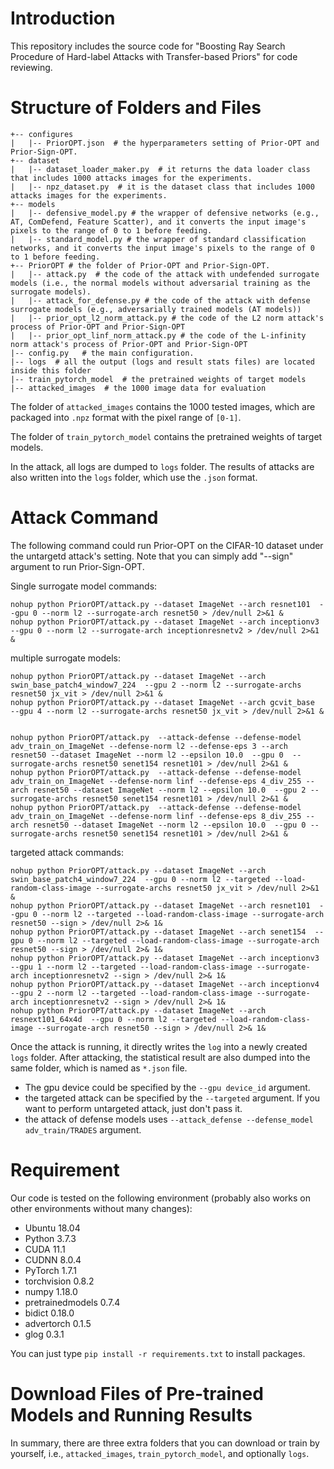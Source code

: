# Introduction
This repository includes the source code for "Boosting Ray Search Procedure of Hard-label Attacks with Transfer-based Priors" for code reviewing.


# Structure of Folders and Files
```
+-- configures
|   |-- PriorOPT.json  # the hyperparameters setting of Prior-OPT and Prior-Sign-OPT.
+-- dataset
|   |-- dataset_loader_maker.py  # it returns the data loader class that includes 1000 attacks images for the experiments.
|   |-- npz_dataset.py  # it is the dataset class that includes 1000 attacks images for the experiments.
+-- models
|   |-- defensive_model.py # the wrapper of defensive networks (e.g., AT, ComDefend, Feature Scatter), and it converts the input image's pixels to the range of 0 to 1 before feeding.
|   |-- standard_model.py # the wrapper of standard classification networks, and it converts the input image's pixels to the range of 0 to 1 before feeding.
+-- PriorOPT # the folder of Prior-OPT and Prior-Sign-OPT. 
|   |-- attack.py  # the code of the attack with undefended surrogate models (i.e., the normal models without adversarial training as the surrogate models).
|   |-- attack_for_defense.py # the code of the attack with defense surrogate models (e.g., adversarially trained models (AT models))
|   |-- prior_opt_l2_norm_attack.py # the code of the L2 norm attack's process of Prior-OPT and Prior-Sign-OPT
|   |-- prior_opt_linf_norm_attack.py # the code of the L-infinity norm attack's process of Prior-OPT and Prior-Sign-OPT
|-- config.py   # the main configuration.
|-- logs  # all the output (logs and result stats files) are located inside this folder
|-- train_pytorch_model  # the pretrained weights of target models
|-- attacked_images  # the 1000 image data for evaluation 
```
The folder of `attacked_images` contains the 1000 tested images, which are packaged into `.npz` format with the pixel range of `[0-1]`.

The folder of `train_pytorch_model` contains the pretrained weights of target models.

In the attack, all logs are dumped to `logs` folder. The results of attacks are also written into the `logs` folder, which use the `.json` format.

# Attack Command

The following command could run Prior-OPT on the CIFAR-10 dataset under the untargetd attack's setting.
Note that you can simply add "--sign" argument to run Prior-Sign-OPT.

Single surrogate model commands:
```
nohup python PriorOPT/attack.py --dataset ImageNet --arch resnet101  --gpu 0 --norm l2 --surrogate-arch resnet50 > /dev/null 2>&1 &
nohup python PriorOPT/attack.py --dataset ImageNet --arch inceptionv3  --gpu 0 --norm l2 --surrogate-arch inceptionresnetv2 > /dev/null 2>&1 &
```

multiple surrogate models:
```
nohup python PriorOPT/attack.py --dataset ImageNet --arch swin_base_patch4_window7_224  --gpu 2 --norm l2 --surrogate-archs resnet50 jx_vit > /dev/null 2>&1 &
nohup python PriorOPT/attack.py --dataset ImageNet --arch gcvit_base  --gpu 4 --norm l2 --surrogate-archs resnet50 jx_vit > /dev/null 2>&1 &


nohup python PriorOPT/attack.py  --attack-defense --defense-model adv_train_on_ImageNet --defense-norm l2 --defense-eps 3 --arch resnet50 --dataset ImageNet --norm l2 --epsilon 10.0  --gpu 0  --surrogate-archs resnet50 senet154 resnet101 > /dev/null 2>&1 &
nohup python PriorOPT/attack.py  --attack-defense --defense-model adv_train_on_ImageNet --defense-norm linf --defense-eps 4_div_255 --arch resnet50 --dataset ImageNet --norm l2 --epsilon 10.0  --gpu 2 --surrogate-archs resnet50 senet154 resnet101 > /dev/null 2>&1 &
nohup python PriorOPT/attack.py  --attack-defense --defense-model adv_train_on_ImageNet --defense-norm linf --defense-eps 8_div_255 --arch resnet50 --dataset ImageNet --norm l2 --epsilon 10.0  --gpu 0 --surrogate-archs resnet50 senet154 resnet101 > /dev/null 2>&1 &
```

targeted attack commands:
```
nohup python PriorOPT/attack.py --dataset ImageNet --arch swin_base_patch4_window7_224  --gpu 0 --norm l2 --targeted --load-random-class-image --surrogate-archs resnet50 jx_vit > /dev/null 2>&1 &
nohup python PriorOPT/attack.py --dataset ImageNet --arch resnet101  --gpu 0 --norm l2 --targeted --load-random-class-image --surrogate-arch resnet50 --sign > /dev/null 2>& 1&
nohup python PriorOPT/attack.py --dataset ImageNet --arch senet154  --gpu 0 --norm l2 --targeted --load-random-class-image --surrogate-arch resnet50 --sign > /dev/null 2>& 1&
nohup python PriorOPT/attack.py --dataset ImageNet --arch inceptionv3  --gpu 1 --norm l2 --targeted --load-random-class-image --surrogate-arch inceptionresnetv2 --sign > /dev/null 2>& 1&
nohup python PriorOPT/attack.py --dataset ImageNet --arch inceptionv4  --gpu 2 --norm l2 --targeted --load-random-class-image --surrogate-arch inceptionresnetv2 --sign > /dev/null 2>& 1&
nohup python PriorOPT/attack.py --dataset ImageNet --arch resnext101_64x4d  --gpu 0 --norm l2 --targeted --load-random-class-image --surrogate-arch resnet50 --sign > /dev/null 2>& 1&
```

Once the attack is running, it directly writes the `log` into a newly created `logs` folder. After attacking, the statistical result are also dumped into the same folder, which is named as `*.json` file. 


* The gpu device could be specified by the ```--gpu device_id``` argument.
* the targeted attack can be specified by the `--targeted` argument. If you want to perform untargeted attack, just don't pass it.
* the attack of defense models uses `--attack_defense --defense_model adv_train/TRADES` argument.

# Requirement
Our code is tested on the following environment (probably also works on other environments without many changes):

* Ubuntu 18.04
* Python 3.7.3
* CUDA 11.1
* CUDNN 8.0.4
* PyTorch 1.7.1
* torchvision 0.8.2
* numpy 1.18.0
* pretrainedmodels 0.7.4
* bidict 0.18.0
* advertorch 0.1.5
* glog 0.3.1

You can just type `pip install -r requirements.txt` to install packages.

# Download Files of Pre-trained Models and Running Results
In summary, there are three extra folders that you can download or train by yourself, i.e., `attacked_images`, `train_pytorch_model`, and optionally `logs`.
